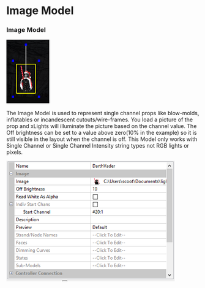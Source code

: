 # Image Model

### Image Model

![Image Model](<../../../.gitbook/assets/image (501).png>)

The Image Model is used to represent single channel props like blow-molds, inflatables or incandescent cutouts/wire-frames. You load a picture of the prop and xLights will illuminate the picture based on the channel value. The Off brightness can be set to a value above zero(10% in the example) so it is still visible in the layout when the channel is off. This Model only works with Single Channel or Single Channel Intensity string types not RGB lights or pixels.

![Image Model Settings](<../../../.gitbook/assets/image (32) (1).png>)
